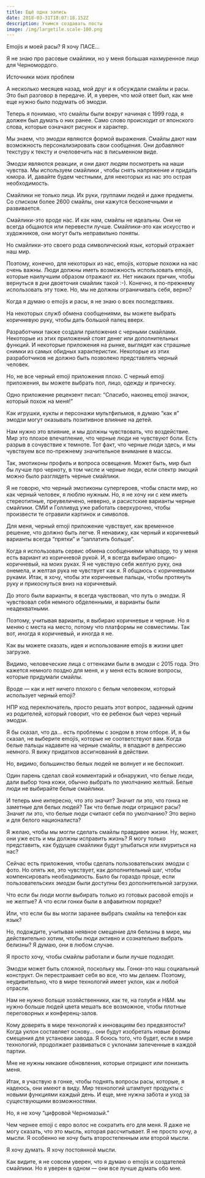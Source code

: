 ```yaml
---
title: Ещё одна запись
date: 2018-03-31T18:07:18.152Z
description: Учимся создавать посты
image: /img/largetile.scale-100.png
---
```

Emojis и моей расы? Я хочу ПАСЕ...

Я не знаю про расовые смайлики, но у меня большая нахмуренное лицо для Черномордого.



Источники моих проблем

А несколько месяцев назад, мой друг и я обсуждали смайлы и расы. Это был разговор в передаче. И, я уверен, что мой ответ был, как мне еще нужно было подумать об эмодзи.



Теперь я понимаю, что смайлы были вокруг начиная с 1999 года, я должен был думать о них ранее. Само слово происходит от японского слова, которые означают рисунок и характер.



Мы знаем, что эмодзи являются формой выражения. Смайлы дают нам возможность персонализировать свои сообщения. Они добавляют текстуру к тексту и очеловечить нас в письменном виде.



Эмодзи являются реакции, и они дают людям посмотреть на наши чувства. Мы используем смайлики , чтобы снять напряжение и придать юмора. И, давайте будем честными, для некоторых из нас это острая необходимость.



Смайлики не только лица. Их руки, группами людей и даже предметы. Со списком более 2600 смайлы, они кажутся бесконечными и развивается.



Смайлики-это вроде нас. И как нам, смайлы не идеальны. Они не всегда общаются или перевести лучше. Смайлики-это как искусство и художников, они могут быть неправильно поняты.



Но смайлики-это своего рода символический язык, который отражает наш мир.



Поэтому, конечно, для некоторых из нас, emojis, которые похожи на нас очень важны. Люди должны иметь возможность использовать emojis, которые наилучшим образом отражают их. Нет никаких причин, чтобы вернуться в дни двоеточия смайлик такой :-). Конечно, я по-прежнему использовать эту тоже. Но, мы не должны ограничивать себя, верно?



Когда я думаю о emojis и расы, я не знаю о всех последствиях.



На некоторых служб обмена сообщениями, вы можете выбрать коричневую руку, чтобы дать большой палец вверх.



Разработчики также создали приложения с черными смайлами. Некоторые из этих приложений стоят денег или дополнительных функций. И некоторые приложения на рынке, выглядят как страшные снимки из самых обидных характеристик. Некоторые из этих разработчиков не должно быть позволено представлять черный человек.



Но, не все черный emoji приложения плохо. С черный emoji приложения, вы можете выбрать пол, лицо, одежду и прическу.



Одно приложение рецензент писал: “Спасибо, наконец emoji значок, который похож на меня!”

Как игрушки, куклы и персонажи мультфильмов, я думаю “как я” эмодзи могут оказывать позитивное влияние на детей.



Нам нужно это влияние, и мы должны чувствовать, что воздействие. Мир это плохое впечатление, что черные люди не чувствуют боли. Есть разрыв в сочувствие к темноте. Тот факт, что черные люди здесь, и мы чувствуем все по-прежнему значительное внимание в массы.



Так, эмотиконы профиль и вопроса освещения. Может быть, мир был бы лучше про черноту, в том числе и черные люди, если спектр эмоций можно было разглядеть черные смайлики.



Я не говорю, что черный эмотиконы супергероев, чтобы спасти мир, но как черный человек, я люблю нужным. Но, я не хочу ни с кем иметь стереотипные, преувеличено, неверно, и расистские варианты черные смайлики. СМИ и Голливуд уже работать сверхурочно, чтобы произвести те отравили картинок и символов.



Для меня, черный emoji приложение чувствует, как временное решение, что должно быть легче. Я ненавижу, как черный и коричневый варианты всегда “прятки” и “заплатить больше”.



Когда я использовать сервис обмена сообщениями whatsapp, то у меня есть вариант из коричневой рукой. И, я всегда выбираю опцию-коричневый, на моих руках. Я не чувствую себя желтую руку, она онемела, и желтая рука не чувствует как я. Я общаюсь с коричневыми руками. Итак, я хочу, чтобы эти коричневые пальцы, чтобы протянуть руку и прикоснуться вниз на коричневый.



До этого были варианты, я всегда чувствовал, что путь о эмодзи. Я чувствовал себя немного обделенными, и варианты были неадекватными.



Поэтому, учитывая варианты, я выбираю коричневые и черные. Но я меняю с места на место, потому что платформы не совместимы. Так вот, иногда я коричневый, и иногда я не.



Как вы можете сказать, идея и использование emojis в жизни цвет загрузке.



Видимо, человеческие лица с оттенками были в эмодзи с 2015 года. Это кажется немного поздно для меня, и у меня есть всякие вопросы, которые придумали смайлы.



Вроде — как и нет ничего плохого с белым человеком, который использует черный emoji?



НПР код переключатель, просто решать этот вопрос, заданный одним из родителей, который говорит, что ее ребенок был через черный эмодзи.



Я бы сказал, что да... есть проблемы с зондом в этом отборе. И, я бы сказал, не выберите emojis, которые не соответствуют вам. Когда белые пальцы надавите на черные смайлы, я впадают в депрессию немного. Я вижу придатков ассигнований в действии.



Но, видимо, большинство белых людей не волнует и не беспокоит.



Один парень сделал свой комментарий и обнаружил, что белые люди, дали выбор тона кожи, обычно выбрать по умолчанию желтый. Белые люди не выбирайте белые смайлики.



И теперь мне интересно, что это значит? Значит ли это, что гонка не заметные для белых людей? Так что белые люди отрицают расы? Значит ли это, что белые люди считают себя по умолчанию? Это верно и для белого националиста?



Я желаю, чтобы мы могли сделать смайлы правдивее жизни. Ну, может, они уже есть и мы должны исправить жизнь? Я могу только представить, как будущее смайлики будут улыбаться или хмуриться на нас?



Сейчас есть приложения, чтобы сделать пользовательских эмодзи с фото. Но опять же, это чувствует, как дополнительный шаг, чтобы компенсировать необходимость. Было бы гораздо проще, если пользовательских эмодзи были доступны без дополнительной загрузки.



Что если бы люди могли выбирать только из готовых расовой emojis и не желтые? А что если гонки были в алфавитном порядке?



Или, что если бы вы могли заранее выбрать смайлы на телефон как язык?



Но, подождите, учитывая неявное смещение для белизны в мире, мы действительно хотим, чтобы люди активно и сознательно выбрать белизны? Я думаю, они в любом случае.



Я просто хочу, чтобы смайлы работали и были лучше подходят.



Эмодзи может быть сложной, поскольку мы. Гонки-это наш социальный конструкт. Он перестраивает себя во все, что мы делаем. Поэтому, неудивительно, что в мире технологий имеет уклон, как и любой отрасли.



Нам не нужно больше хозяйственники, как те, на голубя и H&M. мы нужно больше людей цвета мешать все возможное, чтобы плотные переговорных и конференц-залов.



Кому доверять в мире технологий к инновациям без предвзятости? Когда уклон составляет основу... они будут изобретать новые формы смещения для установки завода. Я боюсь того, что будет, если в мире технологий, продолжает развиваться с уклонами запеченные в каждой партии.



Мне не нужны никакие обновления, которые отрицают или понизить меня.



Итак, я участвую в гонке, чтобы поднять вопросы расы, которые, я надеюсь, они имеют в виду. Мир технологий штампует продукты с новыми функциями каждый день. И еще, мне нужна забота и уход за существующими возможностями.



Но, я не хочу “цифровой Черномазый.”



Чем чернее emoji с евро волос не сократить его для меня. Я даже не могу сказать, что это мысль, которая рассчитывает. Я не просто хочу, а мысли. Я особенно не хочу быть второстепенным или второй мысли.



Я хочу думать. Я хочу постоянной мысли.



Как видите, я не совсем уверен, что я думаю о emojis и создателей смайлики. Но я уверен в одном — они все лучше думать обо мне.
